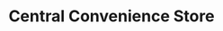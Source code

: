 ---
title: "Central Convenience Store"
url: /cambridge/central-convenience-store/
shop: convenience
---